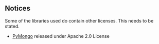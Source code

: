 ## Notices

Some of the libraries used do contain other licenses.
This needs to be stated. 

- [PyMongo](https://pypi.org/project/pymongo/) released under Apache 2.0 License